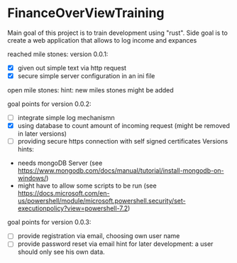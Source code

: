 # FinanceOverViewTraining
Main goal of this project is to train development using "rust". Side goal is to create a web application that allows to log income and expances

reached mile stones:
version 0.0.1:
- [x] given out simple text via http request
- [x] secure simple server configuration in an ini file

open mile stones:
hint: new miles stones might be added

goal points for version 0.0.2:
- [ ] integrate simple log mechanismn
- [x] using database to count amount of incoming request (might be removed in later versions)
- [ ] providing secure https connection with self signed certificates
Versions hints:
* needs mongoDB Server (see https://www.mongodb.com/docs/manual/tutorial/install-mongodb-on-windows/)
* might have to allow some scripts to be run (see https://docs.microsoft.com/en-us/powershell/module/microsoft.powershell.security/set-executionpolicy?view=powershell-7.2) 

goal points for version 0.0.3:
- [ ] provide registration via email, choosing own user name
- [ ] provide password reset via email
hint for later development: a user should only see his own data.
